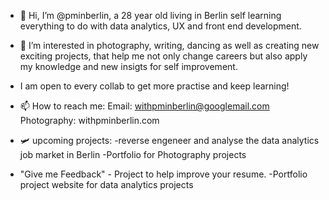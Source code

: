 - 👋 Hi, I’m @pminberlin, a 28 year old living in Berlin self learning everything to do with data analytics, UX and front end development.
- 👀 I’m interested in photography, writing, dancing as well as creating new exciting projects, that help me not only change careers but also apply my knowledge and new insigts for self improvement.
- I am open to every collab to get more practise and keep learning!
- 📫 How to reach me:
 Email: withpminberlin@googlemail.com
 Photography: withpminberlin.com

- 🛩 upcoming projects:
-reverse engeneer and analyse the data analytics job market in Berlin 
-Portfolio for Photography projects
- "Give me Feedback" - Project to help improve your resume.
-Portfolio project website for data analytics projects

<!---
pminberlin/pminberlin is a ✨ special ✨ repository because its `README.md` (this file) appears on your GitHub profile.
You can click the Preview link to take a look at your changes.
--->
